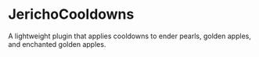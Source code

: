 # JerichoCooldowns
A lightweight plugin that applies cooldowns to ender pearls, golden apples, and enchanted golden apples.
